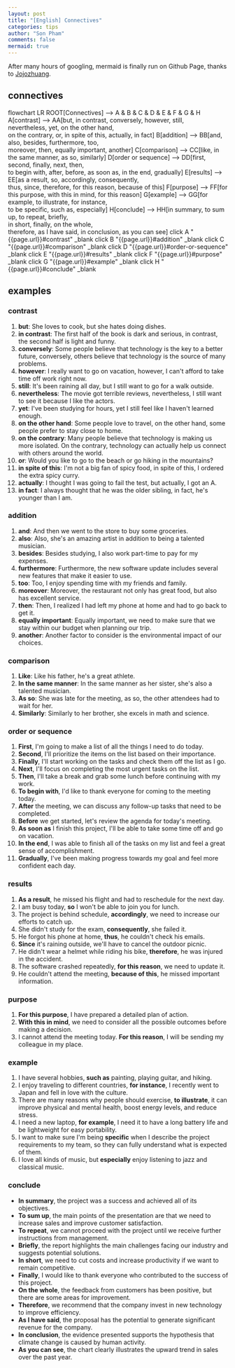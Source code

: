 ```yaml
---
layout: post
title: "[English] Connectives"
categories: tips
author: "Son Pham"
comments: false
mermaid: true
---
```


After many hours of googling, mermaid is finally run on Github Page, thanks to [Jojozhuang](https://jojozhuang.github.io/tutorial/jekyll-diagram-with-mermaid/). 

## connectives

<div class="mermaid">
flowchart LR
    ROOT[Connectives] --> A & B & C & D & E & F & G & H
    A[contrast] --> 
        AA[but, in contrast, conversely, however, still,<br> nevertheless, yet, on the other hand, <br> on the contrary, or, in spite of this, actually, in fact]
    B[addition] --> 
        BB[and, also, besides, furthermore, too, <br> moreover, then, equally important, another]
    C[comparison] --> 
        CC[like, in the same manner, as so, similarly]
    D[order or sequence] --> 
        DD[first, second, finally, next, then, <br> to begin with, after, before, as soon as, in the end, gradually]
    E[results] --> 
        EE[as a result, so, accordingly, consequently, <br> thus, since, therefore, for this reason, because of this]
    F[purpose] --> 
        FF[for this purpose, with this in mind, for this reason]
    G[example] --> 
        GG[for example, to illustrate, for instance,<br> to be specific, such as, especially]    
    H[conclude] --> 
        HH[in summary, to sum up, to repeat, briefly,<br> in short, finally, on the whole, <br> therefore, as I have said, in conclusion, as you can see]
    click A "{{page.url}}#contrast" _blank
    click B "{{page.url}}#addition" _blank
    click C "{{page.url}}#comparison" _blank
    click D "{{page.url}}#order-or-sequence" _blank
    click E "{{page.url}}#results" _blank
    click F "{{page.url}}#purpose" _blank
    click G "{{page.url}}#example" _blank
    click H "{{page.url}}#conclude" _blank
</div>

## examples
### contrast
1. **but**: She loves to cook, but she hates doing dishes.
1. **in contrast**: The first half of the book is dark and serious, in contrast, the second half is light and funny.
1. **conversely**: Some people believe that technology is the key to a better future, conversely, others believe that technology is the source of many problems.
1. **however**: I really want to go on vacation, however, I can't afford to take time off work right now.
1. **still**: It's been raining all day, but I still want to go for a walk outside.
1. **nevertheless**: The movie got terrible reviews, nevertheless, I still want to see it because I like the actors.
1. **yet**: I've been studying for hours, yet I still feel like I haven't learned enough.
1. **on the other hand**: Some people love to travel, on the other hand, some people prefer to stay close to home.
1. **on the contrary**: Many people believe that technology is making us more isolated. On the contrary, technology can actually help us connect with others around the world.
1. **or**: Would you like to go to the beach or go hiking in the mountains?
1. **in spite of this**: I'm not a big fan of spicy food, in spite of this, I ordered the extra spicy curry.
1. **actually**: I thought I was going to fail the test, but actually, I got an A.
1. **in fact**: I always thought that he was the older sibling, in fact, he's younger than I am.


### addition
1. **and**: And then we went to the store to buy some groceries.
2. **also**: Also, she's an amazing artist in addition to being a talented musician.
3. **besides**: Besides studying, I also work part-time to pay for my expenses.
4. **furthermore**: Furthermore, the new software update includes several new features that make it easier to use.
5. **too**: Too, I enjoy spending time with my friends and family.
6. **moreover**: Moreover, the restaurant not only has great food, but also has excellent service.
7. **then**: Then, I realized I had left my phone at home and had to go back to get it.
8. **equally important**: Equally important, we need to make sure that we stay within our budget when planning our trip.
9. **another**: Another factor to consider is the environmental impact of our choices.

### comparison
1. **Like**: Like his father, he's a great athlete.
2. **In the same manner**: In the same manner as her sister, she's also a talented musician.
3. **As so**: She was late for the meeting, as so, the other attendees had to wait for her.
4. **Similarly**: Similarly to her brother, she excels in math and science.

### order or sequence
1. **First**, I'm going to make a list of all the things I need to do today.
2. **Second**, I'll prioritize the items on the list based on their importance.
3. **Finally**, I'll start working on the tasks and check them off the list as I go.
4. **Next**, I'll focus on completing the most urgent tasks on the list.
5. **Then**, I'll take a break and grab some lunch before continuing with my work.
6. **To begin with**, I'd like to thank everyone for coming to the meeting today.
7. **After** the meeting, we can discuss any follow-up tasks that need to be completed.
8. **Before** we get started, let's review the agenda for today's meeting.
9. **As soon as** I finish this project, I'll be able to take some time off and go on vacation.
10. **In the end**, I was able to finish all of the tasks on my list and feel a great sense of accomplishment.
11. **Gradually**, I've been making progress towards my goal and feel more confident each day.

### results
1. **As a result**, he missed his flight and had to reschedule for the next day.
1. I am busy today, **so** I won't be able to join you for lunch.
1. The project is behind schedule, **accordingly**, we need to increase our efforts to catch up.
1. She didn't study for the exam, **consequently**, she failed it.
1. He forgot his phone at home, **thus**, he couldn't check his emails.
1. **Since** it's raining outside, we'll have to cancel the outdoor picnic.
1. He didn't wear a helmet while riding his bike, **therefore**, he was injured in the accident.
1. The software crashed repeatedly, **for this reason**, we need to update it.
1. He couldn't attend the meeting, **because of this**, he missed important information.

### purpose
1. **For this purpose**, I have prepared a detailed plan of action.
1. **With this in mind**, we need to consider all the possible outcomes before making a decision.
1. I cannot attend the meeting today. **For this reason**, I will be sending my colleague in my place.

### example
1. I have several hobbies, **such as** painting, playing guitar, and hiking.
2. I enjoy traveling to different countries, **for instance**, I recently went to Japan and fell in love with the culture.
3. There are many reasons why people should exercise, **to illustrate**, it can improve physical and mental health, boost energy levels, and reduce stress.
4. I need a new laptop, **for example**, I need it to have a long battery life and be lightweight for easy portability.
5. I want to make sure I'm being **specific** when I describe the project requirements to my team, so they can fully understand what is expected of them.
6. I love all kinds of music, but **especially** enjoy listening to jazz and classical music.

### conclude
- **In summary**, the project was a success and achieved all of its objectives.
- **To sum up**, the main points of the presentation are that we need to increase sales and improve customer satisfaction.
- **To repeat**, we cannot proceed with the project until we receive further instructions from management.
- **Briefly**, the report highlights the main challenges facing our industry and suggests potential solutions.
- **In short**, we need to cut costs and increase productivity if we want to remain competitive.
- **Finally**, I would like to thank everyone who contributed to the success of this project.
- **On the whole**, the feedback from customers has been positive, but there are some areas for improvement.
- **Therefore**, we recommend that the company invest in new technology to improve efficiency.
- **As I have said**, the proposal has the potential to generate significant revenue for the company.
- **In conclusion**, the evidence presented supports the hypothesis that climate change is caused by human activity.
- **As you can see**, the chart clearly illustrates the upward trend in sales over the past year.

